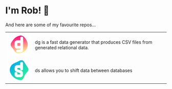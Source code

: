 # I'm Rob! 👋

And here are some of my favourite repos...

<table style="border-collapse: collapse;">
   <tbody>
      <tr>
         <td>
            <a href="https://github.com/codingconcepts/dg">
            <img src="https://github.com/codingconcepts/dg/blob/main/assets/cover.png" alt="drawing" width="100"/>
            </a>
         </td>
         <td>dg is a fast data generator that produces CSV files from generated relational data.</td>
      </tr>
      <tr>
         <td>
            <a href="https://github.com/codingconcepts/ds">
            <img src="https://github.com/codingconcepts/ds/blob/main/assets/cover.png" alt="drawing" width="100"/>
            </a>
         </td>
         <td>ds allows you to shift data between databases</td>
      </tr>
   </tbody>
</table>

